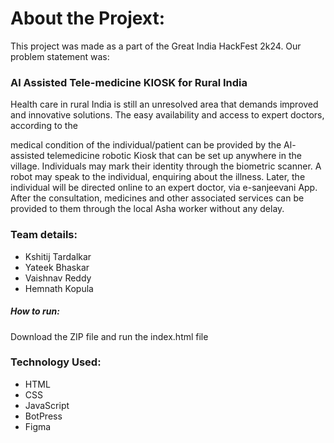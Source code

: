 # About the Projext:
This project was made as a part of the Great India HackFest 2k24. Our problem statement was:
### Al Assisted Tele-medicine KIOSK for Rural India
Health care in rural India is still an unresolved area
that demands improved and innovative solutions. The easy
availability and access to expert doctors, according to the

medical condition of the individual/patient can be provided by
the Al-assisted telemedicine robotic Kiosk that can be set up
anywhere in the village. Individuals may mark their identity
through the biometric scanner. A robot may speak to the
individual, enquiring about the illness. Later, the individual will
be directed online to an expert doctor, via e-sanjeevani App.
After the consultation, medicines and other associated services
can be provided to them through the local Asha worker without
any delay.

### Team details:
- Kshitij Tardalkar
- Yateek Bhaskar
- Vaishnav Reddy
- Hemnath Kopula

##### How to run:
Download the ZIP file and run the index.html file

### Technology Used:
- HTML
- CSS
- JavaScript
- BotPress
- Figma
